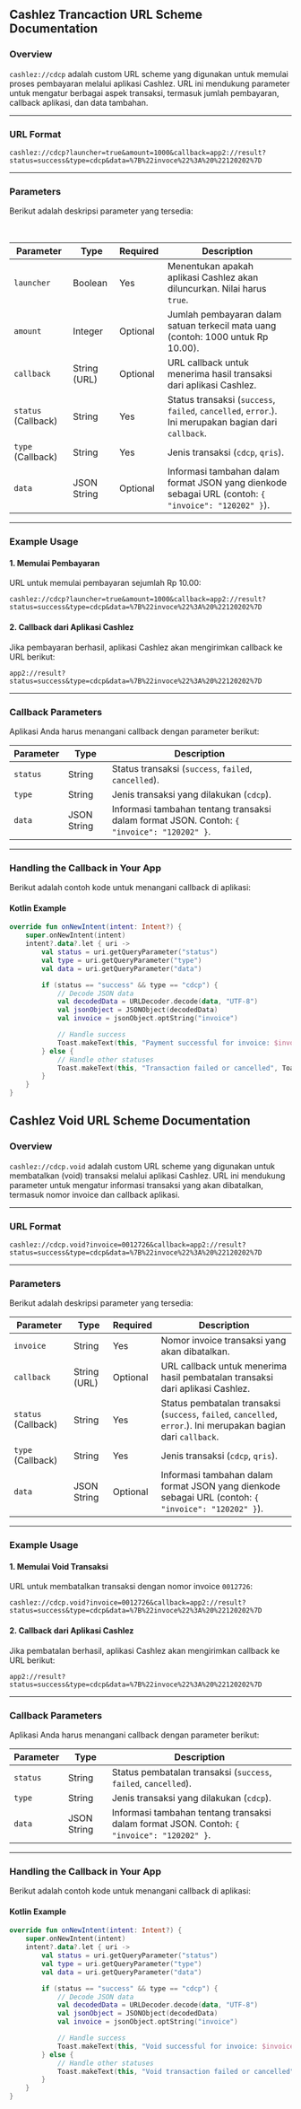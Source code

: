 ## Cashlez Trancaction URL Scheme Documentation

### Overview

`cashlez://cdcp` adalah custom URL scheme yang digunakan untuk memulai proses pembayaran melalui aplikasi Cashlez. URL ini mendukung parameter untuk mengatur berbagai aspek transaksi, termasuk jumlah pembayaran, callback aplikasi, dan data tambahan.

---

### URL Format

```
cashlez://cdcp?launcher=true&amount=1000&callback=app2://result?status=success&type=cdcp&data=%7B%22invoce%22%3A%20%22120202%7D
```

---

### Parameters

Berikut adalah deskripsi parameter yang tersedia:

|   |
| - |

|   |
| - |

| **Parameter**       | **Type**     | **Required** | **Description**                                                                                     |
| ------------------- | ------------ | ------------ | --------------------------------------------------------------------------------------------------- |
| `launcher`          | Boolean      | Yes          | Menentukan apakah aplikasi Cashlez akan diluncurkan. Nilai harus `true`.                            |
| `amount`            | Integer      | Optional     | Jumlah pembayaran dalam satuan terkecil mata uang (contoh: 1000 untuk Rp 10.00).                    |
| `callback`          | String (URL) | Optional     | URL callback untuk menerima hasil transaksi dari aplikasi Cashlez.                                  |
| `status` (Callback) | String       | Yes          | Status transaksi (`success`, `failed`, `cancelled`, `error`.). Ini merupakan bagian dari `callback`.    |
| `type` (Callback)   | String       | Yes          | Jenis transaksi (`cdcp`, `qris`).                                                       |
| `data`              | JSON String  | Optional     | Informasi tambahan dalam format JSON yang dienkode sebagai URL (contoh: `{ "invoice": "120202" }`). |

---

### Example Usage

#### **1. Memulai Pembayaran**

URL untuk memulai pembayaran sejumlah Rp 10.00:

```
cashlez://cdcp?launcher=true&amount=1000&callback=app2://result?status=success&type=cdcp&data=%7B%22invoce%22%3A%20%22120202%7D
```

#### **2. Callback dari Aplikasi Cashlez**

Jika pembayaran berhasil, aplikasi Cashlez akan mengirimkan callback ke URL berikut:

```
app2://result?status=success&type=cdcp&data=%7B%22invoce%22%3A%20%22120202%7D
```

---

### Callback Parameters

Aplikasi Anda harus menangani callback dengan parameter berikut:

| **Parameter** | **Type**    | **Description**                                                                            |
| ------------- | ----------- | ------------------------------------------------------------------------------------------ |
| `status`      | String      | Status transaksi (`success`, `failed`, `cancelled`).                                       |
| `type`        | String      | Jenis transaksi yang dilakukan (`cdcp`).                                                   |
| `data`        | JSON String | Informasi tambahan tentang transaksi dalam format JSON. Contoh: `{ "invoice": "120202" }`. |

---

### Handling the Callback in Your App

Berikut adalah contoh kode untuk menangani callback di aplikasi:

#### **Kotlin Example**

```kotlin
override fun onNewIntent(intent: Intent?) {
    super.onNewIntent(intent)
    intent?.data?.let { uri ->
        val status = uri.getQueryParameter("status")
        val type = uri.getQueryParameter("type")
        val data = uri.getQueryParameter("data")

        if (status == "success" && type == "cdcp") {
            // Decode JSON data
            val decodedData = URLDecoder.decode(data, "UTF-8")
            val jsonObject = JSONObject(decodedData)
            val invoice = jsonObject.optString("invoice")

            // Handle success
            Toast.makeText(this, "Payment successful for invoice: $invoice", Toast.LENGTH_LONG).show()
        } else {
            // Handle other statuses
            Toast.makeText(this, "Transaction failed or cancelled", Toast.LENGTH_LONG).show()
        }
    }
}
```


## Cashlez Void URL Scheme Documentation

### **Overview**
`cashlez://cdcp.void` adalah custom URL scheme yang digunakan untuk membatalkan (void) transaksi melalui aplikasi Cashlez. URL ini mendukung parameter untuk mengatur informasi transaksi yang akan dibatalkan, termasuk nomor invoice dan callback aplikasi.

---

### **URL Format**
```
cashlez://cdcp.void?invoice=0012726&callback=app2://result?status=success&type=cdcp&data=%7B%22invoce%22%3A%20%22120202%7D
```

---

### **Parameters**
Berikut adalah deskripsi parameter yang tersedia:

| Parameter         | Type            | Required     | Description                                                                                              |
|--------------------|-----------------|--------------|----------------------------------------------------------------------------------------------------------|
| `invoice`          | String          | Yes          | Nomor invoice transaksi yang akan dibatalkan.                                                           |
| `callback`         | String (URL)    | Optional     | URL callback untuk menerima hasil pembatalan transaksi dari aplikasi Cashlez.                            |
| `status` (Callback)| String          | Yes          | Status pembatalan transaksi (`success`, `failed`, `cancelled`, `error`.). Ini merupakan bagian dari `callback`. |
| `type` (Callback)  | String          | Yes          | Jenis transaksi (`cdcp`, `qris`).                                                            |
| `data`             | JSON String     | Optional     | Informasi tambahan dalam format JSON yang dienkode sebagai URL (contoh: `{ "invoice": "120202" }`).      |

---

### **Example Usage**
#### **1. Memulai Void Transaksi**
URL untuk membatalkan transaksi dengan nomor invoice `0012726`:
```
cashlez://cdcp.void?invoice=0012726&callback=app2://result?status=success&type=cdcp&data=%7B%22invoce%22%3A%20%22120202%7D
```

#### **2. Callback dari Aplikasi Cashlez**
Jika pembatalan berhasil, aplikasi Cashlez akan mengirimkan callback ke URL berikut:
```
app2://result?status=success&type=cdcp&data=%7B%22invoce%22%3A%20%22120202%7D
```

---

### **Callback Parameters**
Aplikasi Anda harus menangani callback dengan parameter berikut:

| Parameter   | Type        | Description                                                                 |
|-------------|-------------|-----------------------------------------------------------------------------|
| `status`    | String      | Status pembatalan transaksi (`success`, `failed`, `cancelled`).            |
| `type`      | String      | Jenis transaksi yang dilakukan (`cdcp`).                                   |
| `data`      | JSON String | Informasi tambahan tentang transaksi dalam format JSON. Contoh: `{ "invoice": "120202" }`. |

---

### **Handling the Callback in Your App**
Berikut adalah contoh kode untuk menangani callback di aplikasi:

#### **Kotlin Example**
```kotlin
override fun onNewIntent(intent: Intent?) {
    super.onNewIntent(intent)
    intent?.data?.let { uri ->
        val status = uri.getQueryParameter("status")
        val type = uri.getQueryParameter("type")
        val data = uri.getQueryParameter("data")

        if (status == "success" && type == "cdcp") {
            // Decode JSON data
            val decodedData = URLDecoder.decode(data, "UTF-8")
            val jsonObject = JSONObject(decodedData)
            val invoice = jsonObject.optString("invoice")

            // Handle success
            Toast.makeText(this, "Void successful for invoice: $invoice", Toast.LENGTH_LONG).show()
        } else {
            // Handle other statuses
            Toast.makeText(this, "Void transaction failed or cancelled", Toast.LENGTH_LONG).show()
        }
    }
}
```

